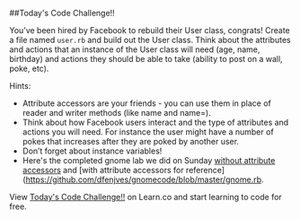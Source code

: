##Today's Code Challenge!!

You’ve been hired by Facebook to rebuild their User class, congrats! Create a file named `user.rb` and build out the User class. Think about the attributes and actions that an instance of the User class will need (age, name, birthday) and actions they should be able to take (ability to post on a wall, poke, etc).

Hints:
+ Attribute accessors are your friends - you can use them in place of reader and writer methods (like name and name=).
+ Think about how Facebook users interact and the type of attributes and actions you will need. For instance the user might have a number of pokes that increases after they are poked by another user.
+ Don’t forget about instance variables!
+ Here's the completed gnome lab we did on Sunday [without attribute accessors](https://github.com/dfenjves/gnomecode/blob/master/gnome_no_accessors.rb) and [with attribute accessors for reference](https://github.com/dfenjves/gnomecode/blob/master/gnome.rb.

<p data-visibility='hidden'>View <a href='https://learn.co/lessons/hs-intro-ruby-code-challenge-5' title='Today's Code Challenge!!'>Today's Code Challenge!!</a> on Learn.co and start learning to code for free.</p>
